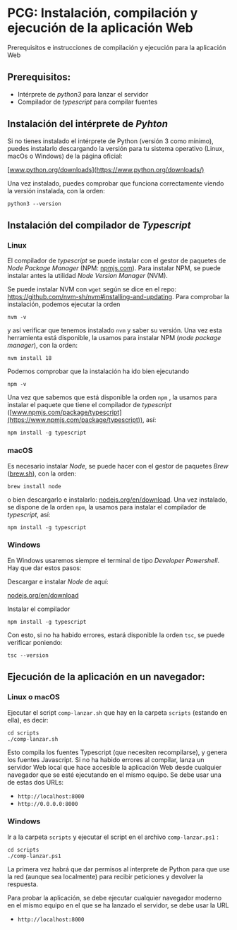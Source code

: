 # PCG: Instalación, compilación y ejecución de la aplicación Web

Prerequisitos e instrucciones de compilación y ejecución para la aplicación Web

## Prerequisitos: 

+ Intérprete de *python3* para lanzar el servidor
+ Compilador de *typescript* para compilar fuentes

## Instalación del intérprete de _Pyhton_

Si no tienes instalado el intérprete de Python (versión 3 como mínimo), puedes instalarlo descargando la versión para tu sistema operativo (Linux, macOs o Windows) de la página oficial:

[www.python.org/downloads](https://www.python.org/downloads/)

Una vez instalado, puedes comprobar que funciona correctamente viendo la versión instalada, con la orden:

```
python3 --version 
```

## Instalación del compilador de _Typescript_

### Linux

El compilador de _typescript_ se puede instalar con el gestor de paquetes de _Node Package Manager_ (NPM: [npmjs.com](https://www.npmjs.com/)). Para instalar NPM, se puede instalar antes la utilidad _Node Version Manager_ (NVM).

Se puede instalar NVM con `wget` según se dice en el repo: https://github.com/nvm-sh/nvm#installing-and-updating. Para comprobar la instalación, podemos ejecutar la orden 

```
nvm -v
```

y así verificar que tenemos instalado `nvm` y saber su versión. Una vez esta herramienta está disponible, la usamos para instalar NPM (_node package manager_), con la orden:

```
nvm install 18
```

Podemos comprobar que la instalación ha ido bien ejecutando 

```
npm -v
```

Una vez que sabemos que está disponible la orden `npm` , la usamos para instalar el paquete que tiene el compilador de _typescript_ ([www.npmjs.com/package/typescript](https://www.npmjs.com/package/typescript)), así: 

```
npm install -g typescript
```



### macOS

Es necesario instalar _Node_, se puede hacer con el gestor de paquetes _Brew_ ([brew.sh](https://brew.sh)), con la orden: 

```
brew install node
```

o bien descargarlo e instalarlo: [nodejs.org/en/download](https://nodejs.org/en/download). Una vez instalado, se dispone de la orden `npm`, la usamos para instalar el compilador de _typescript_, así:

```
npm install -g typescript
```

### Windows

En Windows usaremos siempre el terminal de tipo _Developer Powershell_. Hay que dar estos pasos:

Descargar e instalar _Node_ de aquí: 

[nodejs.org/en/download](https://nodejs.org/en/download)

Instalar el compilador 

```
npm install -g typescript 
``` 

Con esto, si no ha habido errores, estará disponible la orden `tsc`, se puede verificar poniendo:

`tsc --version`

## Ejecución de la aplicación en un navegador:

### Linux o macOS

Ejecutar el script `comp-lanzar.sh` que hay en la carpeta `scripts` (estando en ella), es decir:

``` 
cd scripts
./comp-lanzar.sh
``` 

Esto compila los fuentes Typescript (que necesiten recompilarse), y genera los fuentes Javascript. Si no ha habido errores al compilar, lanza un servidor Web local que hace accesible la aplicación Web desde cualquier navegador que se esté ejecutando en el mismo equipo. Se debe usar una de estas dos URLs:

   - `http://localhost:8000`
   - `http://0.0.0.0:8000` 

### Windows

Ir a la carpeta `scripts` y ejecutar el script en el archivo `comp-lanzar.ps1` :

```
cd scripts 
./comp-lanzar.ps1 
```

La primera vez habrá que dar permisos al interprete de Python para que use la red (aunque sea localmente) para recibir peticiones y devolver la respuesta. 

Para probar la aplicación, se debe ejecutar cualquier navegador moderno en el mismo equipo en el que se ha lanzado el servidor, se debe usar la URL 

  - `http://localhost:8000` 